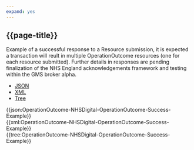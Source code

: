 ```yaml
---
expand: yes
---
```


## {{page-title}}

Example of a successful response to a Resource submission, it is expected a transaction will reult in multiple OperationOutcome resources (one for each resource submitted). Further details in responses are pending finalization of the NHS England acknowledgements framework and testing within the GMS broker alpha.

<div class="nhsd-!t-margin-bottom-6">
  <ul class="nav nav-tabs" role="tablist">
        <li role="presentation" class="active">
            <a href="#JSON-OO-S-E" role="tab" data-toggle="tab">JSON</a>
        </li>
         <li role="presentation">
            <a href="#XML-OO-S-E" role="tab" data-toggle="tab">XML</a>
        </li>
        <li role="presentation">
            <a href="#Tree-OO-S-E" role="tab" data-toggle="tab">Tree</a>
        </li>
  </ul>
    
  <div class="tab-content snippet">
    <div id="JSON-OO-S-E" role="tabpanel" class="tab-pane active">
{{json:OperationOutcome-NHSDigital-OperationOutcome-Success-Example}}
    </div>
    <div id="XML-OO-S-E" role="tabpanel" class="tab-pane">
{{xml:OperationOutcome-NHSDigital-OperationOutcome-Success-Example}}
    </div>
    <div id="Tree-OO-S-E" role="tabpanel" class="tab-pane">
{{tree:OperationOutcome-NHSDigital-OperationOutcome-Success-Example}}
    </div>
  </div>
</div>
